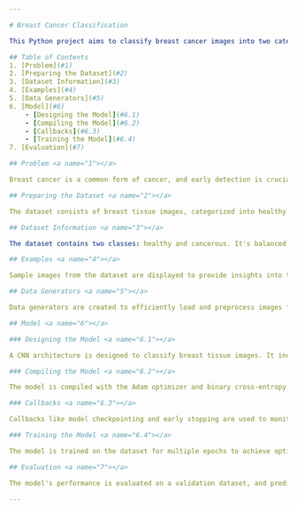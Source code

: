 ```yaml
---

# Breast Cancer Classification

This Python project aims to classify breast cancer images into two categories: healthy and cancerous. It utilizes a convolutional neural network (CNN) to make predictions based on image patches.

## Table of Contents
1. [Problem](#1)
2. [Preparing the Dataset](#2)
3. [Dataset Information](#3)
4. [Examples](#4)
5. [Data Generators](#5)
6. [Model](#6)
    - [Designing the Model](#6.1)
    - [Compiling the Model](#6.2)
    - [Callbacks](#6.3)
    - [Training the Model](#6.4)
7. [Evaluation](#7)

## Problem <a name="1"></a>

Breast cancer is a common form of cancer, and early detection is crucial. This project tackles the task of identifying cancerous regions in breast tissue images, which is a crucial step in cancer diagnosis.

## Preparing the Dataset <a name="2"></a>

The dataset consists of breast tissue images, categorized into healthy and cancerous classes. The images are preprocessed and organized for training and evaluation.

## Dataset Information <a name="3"></a>

The dataset contains two classes: healthy and cancerous. It's balanced and suitable for training a machine learning model. 

## Examples <a name="4"></a>

Sample images from the dataset are displayed to provide insights into the data.

## Data Generators <a name="5"></a>

Data generators are created to efficiently load and preprocess images for model training. This helps manage large datasets.

## Model <a name="6"></a>

### Designing the Model <a name="6.1"></a>

A CNN architecture is designed to classify breast tissue images. It includes convolutional layers, batch normalization, dropout, and fully connected layers.

### Compiling the Model <a name="6.2"></a>

The model is compiled with the Adam optimizer and binary cross-entropy loss function.

### Callbacks <a name="6.3"></a>

Callbacks like model checkpointing and early stopping are used to monitor and save the best model during training.

### Training the Model <a name="6.4"></a>

The model is trained on the dataset for multiple epochs to achieve optimal performance.

## Evaluation <a name="7"></a>

The model's performance is evaluated on a validation dataset, and predictions are generated. The project also provides insights into the model's accuracy and visualizations of its predictions. So after creating the datasets and preprocessing the images, we create a CNN model and compile it with adam optimizer, then fitted it during 27 epochs with batch_size=128. at the end we got 90% accuracy on the validation set. you can also see the other evaluation in the jupyter notebook.

---
```

